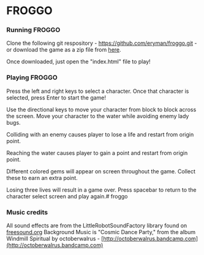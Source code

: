 # FROGGO

### Running FROGGO

Clone the following git respository - https://github.com/eryman/froggo.git - or download the game as a zip file from [here](https://github.com/eryman/froggo/archive/master.zip).

Once downloaded, just open the "index.html" file to play!

### Playing FROGGO 

Press the left and right keys to select a character.  Once that character is selected, press Enter to start the game!

Use the directional keys to move your character from block to block across the screen.  Move your character to the water while avoiding enemy lady bugs.

Colliding with an enemy causes player to lose a life and restart from origin point.

Reaching the water causes player to gain a point and restart from origin point.

Different colored gems will appear on screen throughout the game.  Collect these to earn an extra point.

Losing three lives will result in a game over.  Press spacebar to return to the character select screen and play again.# froggo

### Music credits

All sound effects are from the LittleRobotSoundFactory library found on [freesound.org](http://www.freesound.org)
Background Music is "Cosmic Dance Party," from the album Windmill Spiritual by octoberwalrus - [http://octoberwalrus.bandcamp.com](http://octoberwalrus.bandcamp.com)
